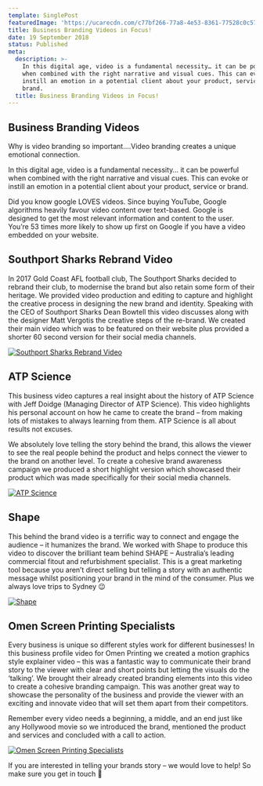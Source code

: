 ```yaml
---
template: SinglePost
featuredImage: 'https://ucarecdn.com/c77bf266-77a8-4e53-8361-77528c0c5738/'
title: Business Branding Videos in Focus!
date: 19 September 2018
status: Published
meta:
  description: >-
    In this digital age, video is a fundamental necessity… it can be powerful
    when combined with the right narrative and visual cues. This can evoke or
    instill an emotion in a potential client about your product, service or
    brand.
  title: Business Branding Videos in Focus!
---
```

## Business Branding Videos

Why is video branding so important….Video branding creates a unique emotional connection.

In this digital age, video is a fundamental necessity… it can be powerful when combined with the right narrative and visual cues. This can evoke or instill an emotion in a potential client about your product, service or brand.

Did you know google LOVES videos. Since buying YouTube, Google algorithms heavily favour video content over text-based. Google is designed to get the most relevant information and content to the user. You’re 53 times more likely to show up first on Google if you have a video embedded on your website.


## Southport Sharks Rebrand Video

In 2017 Gold Coast AFL football club, The Southport Sharks decided to rebrand their club, to modernise the brand but also retain some form of their heritage. We provided video production and editing to capture and highlight the creative process in designing the new brand and identity. Speaking with the CEO of Southport Sharks Dean Bowtell this video discusses along with the designer Matt Vergotis the creative steps of the re-brand. We created their main video which was to be featured on their website plus provided a shorter 60 second version for their social media channels.

[![Southport Sharks Rebrand Video](https://ucarecdn.com/596fe991-3c79-4f44-9240-4f37566313c6/)](https://vimeo.com/237697328)


## ATP Science

This business video captures a real insight about the history of ATP Science with Jeff Doidge (Managing Director of ATP Science). This video highlights his personal account on how he came to create the brand – from making lots of mistakes to always learning from them. ATP Science is all about results not excuses.

We absolutely love telling the story behind the brand, this allows the viewer to see the real people behind the product and helps connect the viewer to the brand on another level. To create a cohesive brand awareness campaign we produced a short highlight version which showcased their product which was made specifically for their social media channels.

[![ATP Science](https://ucarecdn.com/3e1c29f1-e076-44f1-af7a-16c4aeffda48/)](https://vimeo.com/240787946)


## Shape

This behind the brand video is a terrific way to connect and engage the audience – it humanizes the brand. We worked with Shape to produce this video to discover the brilliant team behind SHAPE – Australia’s leading commercial fitout and refurbishment specialist. This is a great marketing tool because you aren’t direct selling but telling a story with an authentic message whilst positioning your brand in the mind of the consumer. Plus we always love trips to Sydney 😉

[![Shape](https://ucarecdn.com/3f55201a-dd61-418b-9a9e-ef331604bfda/)](https://vimeo.com/240625997)


## Omen Screen Printing Specialists

Every business is unique so different styles work for different businesses! In this business profile video for Omen Printing we created a motion graphics style explainer video – this was a fantastic way to communicate their brand story to the viewer with clear and short points but letting the visuals do the ‘talking’. We brought their already created branding elements into this video to create a cohesive branding campaign. This was another great way to showcase the personality of the business and provide the viewer with an exciting and innovate video that will set them apart from their competitors.

Remember every video needs a beginning, a middle, and an end just like any Hollywood movie so we introduced the brand, mentioned the product and services and concluded with a call to action. 

[![Omen Screen Printing Specialists](https://ucarecdn.com/23960079-85e0-4e70-9210-6045328dcaf9/)](https://vimeo.com/219750026)

If you are interested in telling your brands story – we would love to help! So make sure you get in touch 🙂
